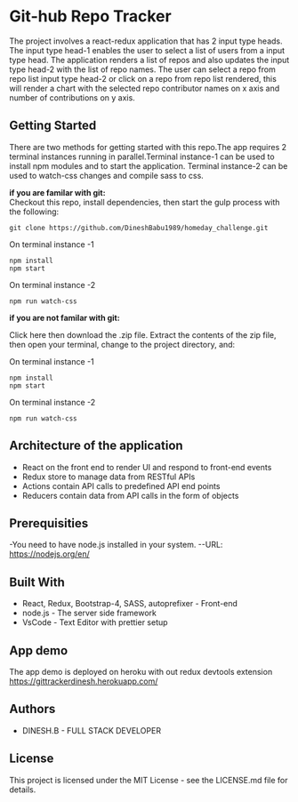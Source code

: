 # Git-hub Repo Tracker

The project involves a react-redux application that has 2 input type heads. The input type head-1 enables the user to select a list of users from a input type head. The application renders a list of repos and also updates the input type head-2 with the list of repo names. The user can select a repo from repo list input type head-2 or click on a repo from repo list rendered, this will render a chart with the selected repo contributor names on x axis and number of contributions on y axis.

## Getting Started

There are two methods for getting started with this repo.The app requires 2 terminal instances running in parallel.Terminal instance-1 can be used to install npm modules and to start the application. Terminal instance-2 can be used to watch-css changes and compile sass to css.

**if you are familar with git:**  
Checkout this repo, install dependencies, then start the gulp process with the following:

```
git clone https://github.com/DineshBabu1989/homeday_challenge.git
```

On terminal instance -1

```
npm install
npm start
```

On terminal instance -2

```
npm run watch-css
```

**if you are not familar with git:**

Click here then download the .zip file. Extract the contents of the zip file, then open your terminal,
change to the project directory, and:

On terminal instance -1

```
npm install
npm start
```

On terminal instance -2

```
npm run watch-css
```

## Architecture of the application

- React on the front end to render UI and respond to front-end events
- Redux store to manage data from RESTful APIs
- Actions contain API calls to predefined API end points
- Reducers contain data from API calls in the form of objects

## Prerequisities

-You need to have node.js installed in your system.
--URL: https://nodejs.org/en/

## Built With

- React, Redux, Bootstrap-4, SASS, autoprefixer - Front-end
- node.js - The server side framework
- VsCode - Text Editor with prettier setup

## App demo

The app demo is deployed on heroku with out redux devtools extension
https://gittrackerdinesh.herokuapp.com/

## Authors

- DINESH.B - FULL STACK DEVELOPER

## License

This project is licensed under the MIT License - see the LICENSE.md file for details.
